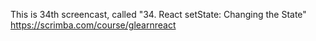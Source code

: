 This is 34th screencast, called "34. React setState: Changing the State"<br />
https://scrimba.com/course/glearnreact
